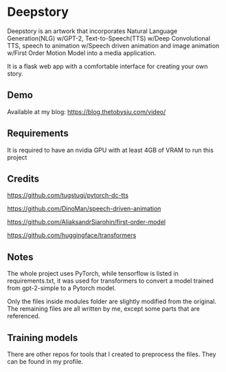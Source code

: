 # Deepstory
Deepstory is an artwork that incorporates Natural Language Generation(NLG) w/GPT-2, Text-to-Speech(TTS) w/Deep Convolutional TTS, speech to animation w/Speech driven animation and image animation w/First Order Motion Model into a media application.

It is a flask web app with a comfortable interface for creating your own story.

## Demo
Available at my blog: https://blog.thetobysiu.com/video/

## Requirements
It is required to have an nvidia GPU with at least 4GB of VRAM to run this project

## Credits
https://github.com/tugstugi/pytorch-dc-tts

https://github.com/DinoMan/speech-driven-animation

https://github.com/AliaksandrSiarohin/first-order-model

https://github.com/huggingface/transformers

## Notes
The whole project uses PyTorch, while tensorflow is listed in requirements.txt, it was used for transformers to convert a model trained from gpt-2-simple to a Pytorch model. 
 
Only the files inside modules folder are slightly modified from the original. The remaining files are all written by me, except some parts that are referenced.

## Training models
There are other repos for tools that I created to preprocess the files. They can be found in my profile.
